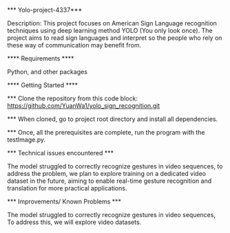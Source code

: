 *** Yolo-project-4337***


Description: This project focuses on American Sign Language recognition techniques using  deep learning method YOLO (You only look once). The project aims to read sign languages and interpret so the people who rely on these way of communication may benefit from.

**** Requirements ****


Python, and other packages 

**** Getting Started ****


*** Clone the repository from this code block: https://github.com/YuanWa1/yolo_sign_recognition.git

*** When cloned, go to project root directory and install all dependencies.

*** Once, all the prerequisites are complete, run the program with the testImage.py.


*** Technical issues encountered ***

   
The model struggled to correctly recognize gestures in video sequences, to address the problem, we plan to explore training on a dedicated video dataset in the future, aiming to enable real-time gesture recognition and translation for more practical applications.


*** Improvements/ Known Problems ***


The model struggled to correctly recognize gestures in video sequences, To address this, we will explore video datasets. 
